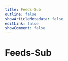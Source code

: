 ```yaml
---
title: Feeds-Sub
outline: false
showArticleMetadata: false
editLink: false
showComment: false
---
```


# Feeds-Sub

<ClientOnly><FeedsSub /></ClientOnly>